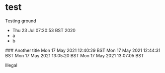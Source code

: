 # test
Testing ground

- Thu 23 Jul 07:20:53 BST 2020
- a
- b

### Another title
Mon 17 May 2021 12:40:29 BST
Mon 17 May 2021 12:44:31 BST
Mon 17 May 2021 13:05:20 BST
Mon 17 May 2021 13:07:05 BST

Illegal
